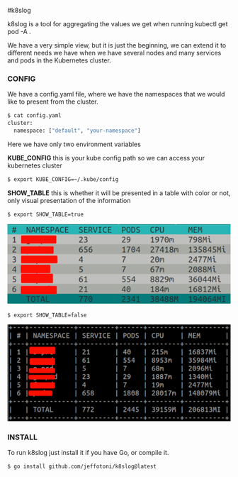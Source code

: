 #k8slog

k8slog is a tool for aggregating the values we get when running kubectl get pod -A .

We have a very simple view, but it is just the beginning, we can extend it to different needs we have when we have several nodes and many services and pods in the Kubernetes cluster.

### CONFIG

We have a config.yaml file, where we have the namespaces that we would like to present from the cluster.

```bash
$ cat config.yaml
cluster:
  namespace: ["default", "your-namespace"]
```

Here we have only two environment variables

**KUBE_CONFIG** this is your kube config path so we can access your kubernetes cluster
```bash
$ export KUBE_CONFIG=~/.kube/config
```

**SHOW_TABLE** this is whether it will be presented in a table with color or not, only visual presentation of the information
```bash
$ export SHOW_TABLE=true
```
![show table](./img/k8s.png "show table")

```bash
$ export SHOW_TABLE=false
```
![show table](./img/k8s_table.png "show table 2")


### INSTALL
To run k8slog just install it if you have Go, or compile it.
```bash
$ go install github.com/jeffotoni/k8slog@latest
```
